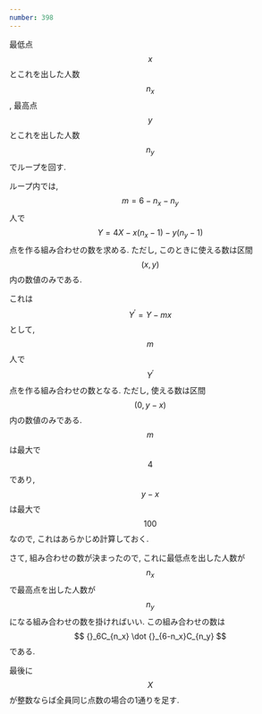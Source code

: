```yaml
---
number: 398
---
```

最低点 $$ x $$ とこれを出した人数 $$ n_x $$, 最高点 $$ y $$ とこれを出した人数 $$ n_y $$ でループを回す.

ループ内では, $$ m = 6 - n_x - n_y $$ 人で $$ Y = 4X - x(n_x-1) - y(n_y-1) $$ 点を作る組み合わせの数を求める. ただし, このときに使える数は区間 $$ (x, y) $$ 内の数値のみである.

これは $$ Y^{\prime} = Y - mx $$ として, $$ m $$ 人で $$ Y^{\prime} $$ 点を作る組み合わせの数となる. ただし, 使える数は区間 $$ (0, y-x) $$ 内の数値のみである. $$ m $$ は最大で $$ 4 $$ であり, $$ y-x $$ は最大で $$ 100 $$ なので, これはあらかじめ計算しておく.

さて, 組み合わせの数が決まったので, これに最低点を出した人数が $$ n_x $$ で最高点を出した人数が $$ n_y $$ になる組み合わせの数を掛ければいい. この組み合わせの数は $$ {}_6C_{n_x} \dot {}_{6-n_x}C_{n_y} $$ である.

最後に $$ X $$ が整数ならば全員同じ点数の場合の1通りを足す.
